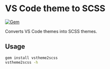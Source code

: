 # VS Code theme to SCSS

[![Gem](https://img.shields.io/gem/v/vstheme2scss?style=for-the-badge)](https://rubygems.org/gems/vstheme2scss)

Converts VS Code themes into SCSS themes.

## Usage

```bash
gem install vstheme2scss
vstheme2scss -h
```
